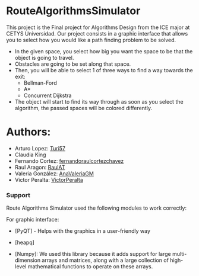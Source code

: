 # RouteAlgorithmsSimulator
This project is the Final project for Algorithms Design from the ICE major at CETYS Universidad. Our project consists in a graphic interface that allows you to select how you would like a path finding problem to be solved.
  - In the given space, you select how big you want the space to be that the object is going to travel.
  - Obstacles are going to be set along that space.
  - Then, you will be able to select 1 of three ways to find a way towards the exit: 
    - Bellman-Ford
    - A*
    - Concurrent Dijkstra
  - The object will start to find its way through as soon as you select the algorithm, the passed spaces will be colored differently.
   

# Authors:

- Arturo Lopez: [Turi57](https://github.com/Turi57)
- Claudia King
- Fernando Cortez: [fernandoraulcortezchavez](https://github.com/fernandoraulcortezchavez)
- Raul Aragon: [RaulAT](https://github.com/RaulAT)
- Valeria González: [AnaValeriaGM](https://github.com/AnaValeriaGM)
- Victor Peralta: [VictorPeralta](https://github.com/VictorPeralta)

### Support

Route Algorithms Simulator used the following modules to work correctly:


For graphic interface:

 - [PyQT] - Helps with the graphics in a user-friendly way
  
 - [heapq]
 

 - [Numpy]: We used this library because it adds support for large multi-dimension arrays and matrices, along with a large collection of high-level mathematical functions to operate on these arrays. 
